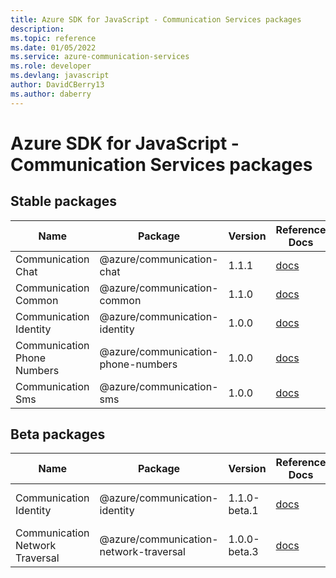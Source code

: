 ```yaml
---
title: Azure SDK for JavaScript - Communication Services packages
description: 
ms.topic: reference
ms.date: 01/05/2022
ms.service: azure-communication-services
ms.role: developer
ms.devlang: javascript
author: DavidCBerry13
ms.author: daberry
---
```


# Azure SDK for JavaScript - Communication Services packages

## Stable packages

| Name                  | Package              | Version          | Reference Docs         | Package Manager                |
|-----------------------|----------------------|------------------|------------------------|--------------------------------|
| Communication Chat | @azure/communication-chat | 1.1.1 | [docs](/azure/javascript/sdk/sdk-demo2/communication-services/communication-chat/azure-communication-chat/stable)  | npm [1.1.1](https://www.npmjs.com/package/%40azure%2Fcommunication-chat) |
| Communication Common | @azure/communication-common | 1.1.0 | [docs](/azure/javascript/sdk/sdk-demo2/communication-services/communication-common/azure-communication-common/stable)  | npm [1.1.0](https://www.npmjs.com/package/%40azure%2Fcommunication-common) |
| Communication Identity | @azure/communication-identity | 1.0.0 | [docs](/azure/javascript/sdk/sdk-demo2/communication-services/communication-identity/azure-communication-identity/stable)  | npm [1.0.0](https://www.npmjs.com/package/%40azure%2Fcommunication-identity) |
| Communication Phone Numbers | @azure/communication-phone-numbers | 1.0.0 | [docs](/azure/javascript/sdk/sdk-demo2/communication-services/communication-phone-numbers/azure-communication-phone-numbers/stable)  | npm [1.0.0](https://www.npmjs.com/package/%40azure%2Fcommunication-phone-numbers) |
| Communication Sms | @azure/communication-sms | 1.0.0 | [docs](/azure/javascript/sdk/sdk-demo2/communication-services/communication-sms/azure-communication-sms/stable)  | npm [1.0.0](https://www.npmjs.com/package/%40azure%2Fcommunication-sms) |
 

## Beta packages

| Name                  | Package              | Version          | Reference Docs         | Package Manager                |
|-----------------------|----------------------|------------------|------------------------|--------------------------------|
| Communication Identity | @azure/communication-identity | 1.1.0-beta.1 | [docs](/azure/javascript/sdk/sdk-demo2/communication-services/communication-identity/azure-communication-identity/beta)  | npm [1.1.0-beta.1](https://www.npmjs.com/package/%40azure%2Fcommunication-identity%401.1.0-beta.1) |
| Communication Network Traversal | @azure/communication-network-traversal | 1.0.0-beta.3 | [docs](/azure/javascript/sdk/sdk-demo2/communication-services/communication-network-traversal/azure-communication-network-traversal/beta)  | npm [1.0.0-beta.3](https://www.npmjs.com/package/%40azure%2Fcommunication-network-traversal%401.0.0-beta.3) |
 


 